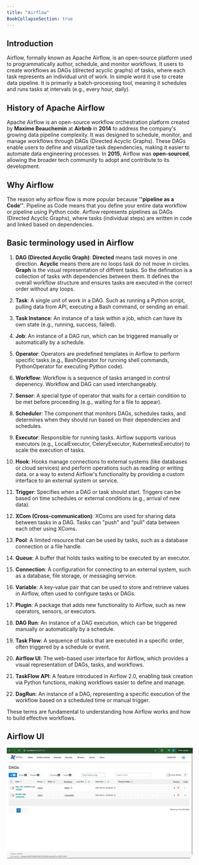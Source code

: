 ```yaml
---
title: "Airflow"
BookCollapseSection: true
---
```


## Introduction

Airflow, formally known as Apache Airflow, is an open-source platform used to programmatically author, schedule, and monitor workflows. It users to create workflows as DAGs (directed acyclic graphs) of tasks, where each task represents an individual unit of work. In simple word it use to create data pipeline. It is primarily a batch-processing tool, meaning it schedules and runs tasks at intervals (e.g., every hour, daily).

## History of Apache Airflow

Apache Airflow is an open-source workflow orchestration platform created by **Maxime Beauchemin** at **Airbnb** in **2014** to address the company's growing data pipeline complexity. It was designed to schedule, monitor, and manage workflows through DAGs (Directed Acyclic Graphs). These DAGs enable users to define and visualize task dependencies, making it easier to automate data engineering processes. In **2015**, Airflow was **open-sourced**, allowing the broader tech community to adopt and contribute to its development.

## Why Airflow

The reason why airflow flow is more popular because **''pipeline as a Code''**. Pipeline as Code means that you define your entire data workflow or pipeline using Python code. Airflow represents pipelines as DAGs (Directed Acyclic Graphs), where tasks (individual steps) are written in code and linked based on dependencies.

## Basic terminology used in Airflow

1. **DAG (Directed Acyclic Graph)**: **Directed** means task moves in one direction. **Acyclic** means there are no loops task do not move in circles. **Graph** is the visual representation of diffrent tasks. So the defination is a collection of tasks with dependencies between them. It defines the overall workflow structure and ensures tasks are executed in the correct order without any loops.

2. **Task**: A single unit of work in a DAG. Such as running a Python script, pulling data from API, executing a Bash command, or sending an email. 

3. **Task Instance**: An instance of a task within a job, which can have its own state (e.g., running, success, failed).

4. **Job**: An instance of a DAG run, which can be triggered manually or automatically by a schedule.

5. **Operator**: Operators are predefined templates in Airflow to perform specific tasks (e.g., BashOperator for running shell commands, PythonOperator for executing Python code).

6. **Workflow**: Workflow is a sequence of tasks arranged in control depenency. Workflow and DAG can used interchangeably.

7. **Sensor**: A special type of operator that waits for a certain condition to be met before proceeding (e.g., waiting for a file to appear).

8. **Scheduler**: The component that monitors DAGs, schedules tasks, and determines when they should run based on their dependencies and schedules.

9. **Executor**: Responsible for running tasks. Airflow supports various executors (e.g., LocalExecutor, CeleryExecutor, KubernetesExecutor) to scale the execution of tasks.

10. **Hook**: Hooks manage connections to external systems (like databases or cloud services) and perform operations such as reading or writing data. or a way to extend Airflow's functionality by providing a custom interface to an external system or service.

11. **Trigger**: Specifies when a DAG or task should start. Triggers can be based on time schedules or external conditions (e.g., arrival of new data).

12. **XCom (Cross-communication)**: XComs are used for sharing data between tasks in a DAG. Tasks can "push" and "pull" data between each other using XComs.


13. **Pool**: A limited resource that can be used by tasks, such as a database connection or a file handle.

14. **Queue**: A buffer that holds tasks waiting to be executed by an executor.

15. **Connection**: A configuration for connecting to an external system, such as a database, file storage, or messaging service.

16. **Variable**: A key-value pair that can be used to store and retrieve values in Airflow, often used to configure tasks or DAGs.

17. **Plugin**: A package that adds new functionality to Airflow, such as new operators, sensors, or executors.

18. **DAG Run**: An instance of a DAG execution, which can be triggered manually or automatically by a schedule.

19. **Task Flow**: A sequence of tasks that are executed in a specific order, often triggered by a schedule or event.

20. **Airflow UI**: The web-based user interface for Airflow, which provides a visual representation of DAGs, tasks, and workflows.

21. **TaskFlow API**: A feature introduced in Airflow 2.0, enabling task creation via Python functions, making workflows easier to define and manage.

22. **DagRun**: An instance of a DAG, representing a specific execution of the workflow based on a scheduled time or manual trigger.

These terms are fundamental to understanding how Airflow works and how to build effective workflows.



## Airflow UI

![Concept map](airflow_home_page_ui.png)
